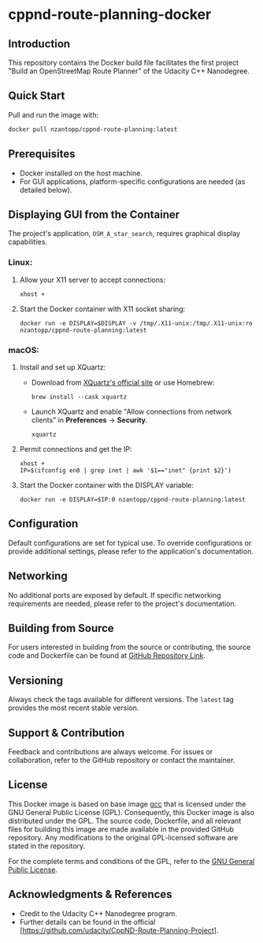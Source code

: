 # cppnd-route-planning-docker

## Introduction

This repository contains the Docker build file facilitates the first project "Build an OpenStreetMap Route Planner" of the Udacity C++ Nanodegree.

## Quick Start

Pull and run the image with:
```bash
docker pull nzantopp/cppnd-route-planning:latest
```

## Prerequisites

- Docker installed on the host machine.
- For GUI applications, platform-specific configurations are needed (as detailed below).

## Displaying GUI from the Container

The project's application, `OSM_A_star_search`, requires graphical display capabilities. 

### Linux:
1. Allow your X11 server to accept connections:
    ```
    xhost +
    ```

2. Start the Docker container with X11 socket sharing:
    ```
    docker run -e DISPLAY=$DISPLAY -v /tmp/.X11-unix:/tmp/.X11-unix:ro nzantopp/cppnd-route-planning:latest
    ```

### macOS:
1. Install and set up XQuartz:
    - Download from [XQuartz's official site](https://www.xquartz.org/) or use Homebrew:
        ```
        brew install --cask xquartz
        ```
    - Launch XQuartz and enable "Allow connections from network clients" in **Preferences** → **Security**.
      ```
      xquartz
      ```

2. Permit connections and get the IP:
    ```
    xhost +
    IP=$(ifconfig en0 | grep inet | awk '$1=="inet" {print $2}')
    ```

3. Start the Docker container with the DISPLAY variable:
    ```
    docker run -e DISPLAY=$IP:0 nzantopp/cppnd-route-planning:latest
    ```

## Configuration

Default configurations are set for typical use. To override configurations or provide additional settings, please refer to the application's documentation.

## Networking

No additional ports are exposed by default. If specific networking requirements are needed, please refer to the project's documentation.

## Building from Source

For users interested in building from the source or contributing, the source code and Dockerfile can be found at [GitHub Repository Link](https://github.com/nzantopp/cppnd-route-planning-docker).

## Versioning

Always check the tags available for different versions. The `latest` tag provides the most recent stable version.

## Support & Contribution

Feedback and contributions are always welcome. For issues or collaboration, refer to the GitHub repository or contact the maintainer.


## License

This Docker image is based on base image [gcc](https://hub.docker.com/_/gcc) that is licensed under the GNU General Public License (GPL). Consequently, this Docker image is also distributed under the GPL. The source code, Dockerfile, and all relevant files for building this image are made available in the provided GitHub repository. Any modifications to the original GPL-licensed software are stated in the repository.

For the complete terms and conditions of the GPL, refer to the [GNU General Public License](https://www.gnu.org/licenses/gpl-3.0.en.html).


## Acknowledgments & References

- Credit to the Udacity C++ Nanodegree program.
- Further details can be found in the official [https://github.com/udacity/CppND-Route-Planning-Project].

